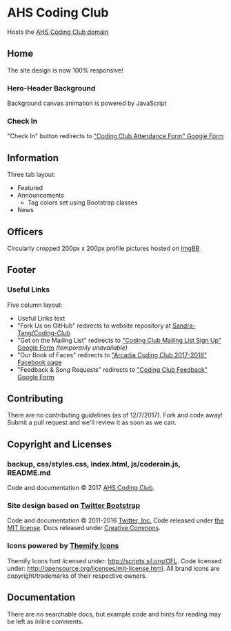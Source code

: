# AHS Coding Club
Hosts the [AHS Coding Club domain](https://arcadiacodingclub.github.io/Coding-Club/)

## Home
The site design is now 100% responsive!

### Hero-Header Background
Background canvas animation is powered by JavaScript

### Check In
"Check In" button redirects to ["Coding Club Attendance Form" Google Form](https://docs.google.com/forms/d/e/1FAIpQLSfOl_apAhF9gF_uv9meJn-NUNaU_p87vp-fgcrhKJc0kj9tSA/viewform)

## Information
Three tab layout:
* Featured
* Announcements
  * Tag colors set using Bootstrap classes
* News

## Officers
Circularly cropped 200px x 200px profile pictures hosted on [ImgBB](http://imgbb.com)

## Footer

### Useful Links
Five column layout:
* Useful Links text
* "Fork Us on GitHub" redirects to website repository at [Sandra-Tang/Coding-Club](https://github.com/SandraTang/Coding-Club)
* "Get on the Mailing List" redirects to ["Coding Club Mailing List Sign Up" Google Form](https://docs.google.com/forms/d/e/1FAIpQLSehOWK29pIEuFRNE6T-lAFR-4YfaokkWFAis0mw5potlABhzA/viewform) _(temporarily unavailable)_
* "Our Book of Faces" redirects to ["Arcadia Coding Club 2017-2018" Facebook page](https://www.facebook.com/groups/ahscodingclub/)
* "Feedback & Song Requests" redirects to ["Coding Club Feedback" Google Form](https://docs.google.com/forms/d/e/1FAIpQLSer3745BwkZs9SbjgZ9ghKmkrUEiWn3-czVb-x9GoWkqgxKdg/viewform)

## Contributing
There are no contributing guidelines (as of 12/7/2017). Fork and code away! Submit a pull request and we'll review it as soon as we can.

## Copyright and Licenses

### backup, css/styles.css, index.html, js/coderain.js, README.md
Code and documentation © 2017 [AHS Coding Club](https://arcadiacodingclub.github.io/Coding-Club/).

### Site design based on [Twitter Bootstrap](http://getbootstrap.com)
Code and documentation © 2011-2016 [Twitter, Inc.](https://twitter.com) Code released under [the MIT license](https://github.com/twbs/bootstrap/blob/master/LICENSE). Docs released under [Creative Commons](https://github.com/twbs/bootstrap/blob/master/docs/LICENSE).

### Icons powered by [Themify Icons](https://themify.me/themify-icons)
Themify Icons font licensed under: http://scripts.sil.org/OFL. Code licensed under: http://opensource.org/licenses/mit-license.html. All brand icons are copyright/trademarks of their respective owners.

## Documentation
There are no searchable docs, but example code and hints for reading may be left as inline comments.
